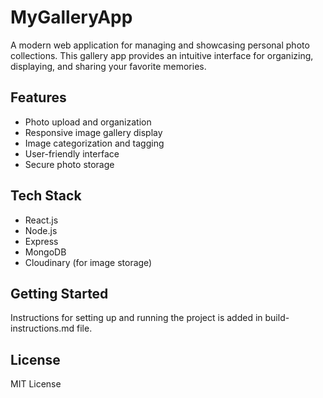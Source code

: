 # MyGalleryApp

A modern web application for managing and showcasing personal photo collections. This gallery app provides an intuitive interface for organizing, displaying, and sharing your favorite memories.

## Features
- Photo upload and organization
- Responsive image gallery display
- Image categorization and tagging
- User-friendly interface
- Secure photo storage

## Tech Stack
- React.js
- Node.js
- Express
- MongoDB
- Cloudinary (for image storage)

## Getting Started
Instructions for setting up and running the project is added in build-instructions.md file.

## License
MIT License
